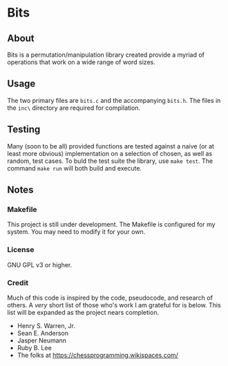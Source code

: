 Bits
====

## About

Bits is a permutation/manipulation library created provide a myriad of operations that work on a wide range of word sizes.

## Usage

The two primary files are `bits.c` and the accompanying `bits.h`. The files in the `inc\` directory are required for compilation.

## Testing

Many (soon to be all) provided functions are tested against a naive (or at least more obvious) implementation on a selection of chosen, as well as random, test cases. To buld the test suite the library, use `make test`. The command `make run` will both build and execute.

## Notes

### Makefile

This project is still under development. The Makefile is configured for my system. You may need to modify it for your own.

### License

GNU GPL v3 or higher.

### Credit

Much of this code is inspired by the code, pseudocode, and research of others. A _very_ short list of those who's work I am grateful for is below. This list will be expanded as the project nears completion.

+ Henry S. Warren, Jr.
+ Sean E. Anderson
+ Jasper Neumann
+ Ruby B. Lee
+ The folks at https://chessprogramming.wikispaces.com/
